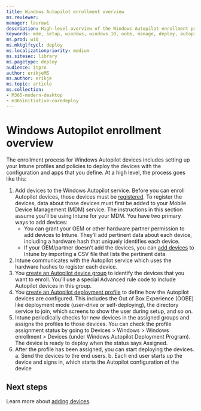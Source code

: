 ```yaml
---
title: Windows Autopilot enrollment overview
ms.reviewer: 
manager: laurawi
description: High-level overview of the Windows Autopilot enrollment process.
keywords: mdm, setup, windows, windows 10, oobe, manage, deploy, autopilot, ztd, zero-touch, partner, msfb, intune
ms.prod: w10
ms.mktglfcycl: deploy
ms.localizationpriority: medium
ms.sitesec: library
ms.pagetype: deploy
audience: itpro
author: erikjeMS
ms.author: erikje
ms.topic: article
ms.collection: 
- M365-modern-desktop
- m365initiative-coredeploy
---
```



# Windows Autopilot enrollment overview

The enrollment process for Windows Autopilot devices includes setting up your Intune profiles and policies to deploy the devices with the configuration and apps that you define. At a high level, the process goes like this:

1. Add devices to the Windows Autopilot service. Before you can enroll Autopilot devices, those devices must be [registered](add-devices.md). To register the devices, data about those devices must first be added to your Mobile Device Management (MDM) service. The instructions in this section assume you’ll be using Intune for your MDM. You have two primary ways to add devices:
    - You can grant your OEM or other hardware partner permission to add devices to Intune. They’ll add pertinent data about each device, including a hardware hash that uniquely identifies each device.
    - If your OEM/partner doesn’t add the devices, you can [add devices](enrollment-autopilot.md#add-devices) to Intune by importing a CSV file that lists the pertinent data. 
2. Intune communicates with the Autopilot service which uses the hardware hashes to register each device.
3. You [create an Autopilot device group](enrollment-autopilot.md#create-an-autopilot-device-group) to identify the devices that you want to enroll. You’ll use a special Advanced rule code to include Autopilot devices in this group.
4. You [create an Autopilot deployment profile](enrollment-autopilot.md#create-an-autopilot-deployment-profile) to define how the Autopilot devices are configured. This includes the Out of Box Experience (OOBE) like deployment mode (user-drive or self-deploying), the directory service to join, which screens to show the user during setup, and so on.
5. Intune periodically checks for new devices in the assigned groups and assigns the profiles to those devices. You can check the profile assignment status by going to Devices > Windows > Windows enrollment > Devices (under Windows Autopilot Deployment Program). The device is ready to deploy when the status says Assigned.
6. After the profile has been assigned, you can start deploying the devices.
    a. Send the devices to the end users.
    b. Each end user starts up the device and signs in, which starts the Autopilot configuration of the device

## Next steps

Learn more about [adding devices](add-devices.md).
